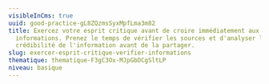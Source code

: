```yaml
---
visibleInCms: true
uuid: good-practice-gL8ZQzmsSyxMpfLma3m82
title: Exercez votre esprit critique avant de croire immédiatement aux
  informations. Prenez le temps de vérifier les sources et d'analyser la
  crédibilité de l'information avant de la partager.
slug: exercer-esprit-critique-verifier-informations
thematique: thematique-F3gC3Ox-MJpGbDCgSltLP
niveau: basique
---
```

